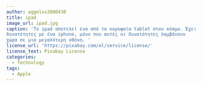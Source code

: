 ```yaml
---
author: aggelos2000430
title: ipad
image_url: ipad.jpg
caption: 'Το ipad αποτελεί ένα από τα κορυφαία tablet στον κόσμο. Έχει τις ίδιες
δυνατότητες με ένα iphone, μόνο που αυτές οι δυνατότητες λαμβάνουν
χώρα σε μια μεγαλύτερη οθόνη. '
license_url: 'https://pixabay.com/el/service/license/'
license_text: Pixabay License
categories:
  - Technology
tags:
  - Apple
---
```

